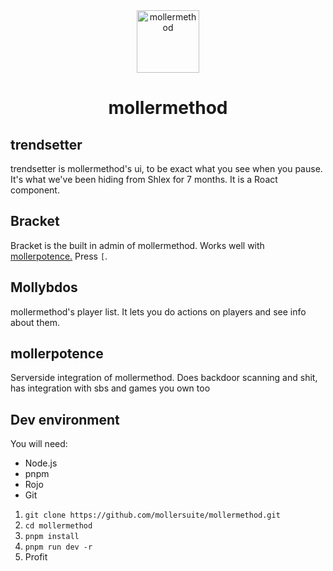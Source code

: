 <div align="center"><img src="https://5079.ml/5079mlicon.svg" alt="mollermethod" height="100"><h1>mollermethod</h1></div>

## trendsetter

trendsetter is mollermethod's ui, to be exact what you see when you pause. It's what we've been
hiding from Shlex for 7 months. It is a Roact component.

## Bracket

Bracket is the built in admin of mollermethod. Works well with [mollerpotence.](#mollerpotence)
Press `[`.

## Mollybdos

mollermethod's player list. It lets you do actions on players and see info about them.

## mollerpotence

Serverside integration of mollermethod. Does backdoor scanning and shit, has integration with sbs
and games you own too

## Dev environment

You will need:

- Node.js
- pnpm
- Rojo
- Git

1. `git clone https://github.com/mollersuite/mollermethod.git`
2. `cd mollermethod`
3. `pnpm install`
4. `pnpm run dev -r`
5. Profit
